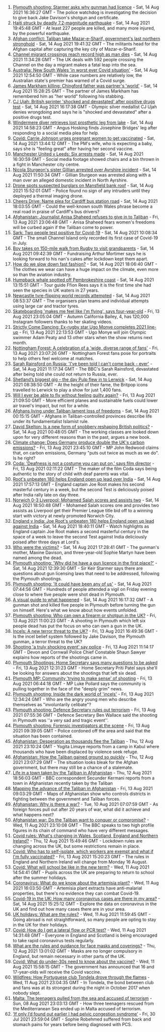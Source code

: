 1. [Plymouth shooting: Starmer asks why gunman had licence](https://www.bbc.co.uk/news/uk-england-devon-58209726) - Sat, 14 Aug 2021 16:36:27 GMT - The police watchdog is investigating the decision to give back Jake Davison's shotgun and certificate.
2. [Haiti struck by deadly 7.2-magnitude earthquake](https://www.bbc.co.uk/news/world-latin-america-58215631) - Sat, 14 Aug 2021 19:45:48 GMT - At least 227 people are killed, and many more injured, by the powerful earthquake.
3. [Afghan conflict: Taliban take Mazar-e-Sharif, government's last northern stronghold](https://www.bbc.co.uk/news/world-asia-58213848) - Sat, 14 Aug 2021 19:41:32 GMT - The militants head for the Afghan capital after capturing the key city of Mazar-e-Sharif.
4. [Channel migrant crossings reach record high as man dies](https://www.bbc.co.uk/news/uk-england-kent-58213583) - Sat, 14 Aug 2021 11:34:28 GMT - The UK deals with 592 people crossing the Channel on the day a migrant makes a fatal leap into the sea.
5. [Australia: New South Wales 'in worst ever Covid situation'](https://www.bbc.co.uk/news/world-australia-58170440) - Sat, 14 Aug 2021 12:54:50 GMT - While case numbers are relatively low, the Australian state's premier has warned of a Covid surge.
6. [James Markham killing: Chingford father was partner's 'world'](https://www.bbc.co.uk/news/uk-england-london-58215540) - Sat, 14 Aug 2021 15:28:25 GMT - The partner of James Markham has remembered him as "her world" following his stabbing.
7. [CJ Ujah: British sprinter 'shocked and devastated' after positive drugs test](https://www.bbc.co.uk/sport/athletics/58216873) - Sat, 14 Aug 2021 16:17:38 GMT - Olympic silver medallist CJ Ujah denies wrongdoing and says he is "shocked and devastated" after a positive drugs test.
8. [Windermere diver retrieves lost prosthetic leg from lake](https://www.bbc.co.uk/news/uk-england-cumbria-58213985) - Sat, 14 Aug 2021 14:58:23 GMT - Angus Hosking finds Josephine Bridges' leg after responding to a social media plea for help.
9. [Covid: Carrie Johnson urges pregnant women to get vaccinated](https://www.bbc.co.uk/news/uk-58215440) - Sat, 14 Aug 2021 13:44:12 GMT - The PM's wife, who is expecting a baby, says she is "feeling great" after having her second vaccine.
10. [Manchester United v Leeds: Six arrests made](https://www.bbc.co.uk/news/uk-england-manchester-58213906) - Sat, 14 Aug 2021 16:30:59 GMT - Social media footage showed chairs and a bin thrown in a fight in Manchester city centre.
11. [Nicola Sturgeon's sister Gillian arrested over Ayrshire incident](https://www.bbc.co.uk/news/uk-scotland-58213744) - Sat, 14 Aug 2021 11:50:34 GMT - Gillian Sturgeon was arrested along with a man over an alleged domestic incident in North Ayrshire.
12. [Drone spots suspected burglars on Mansfield bank roof](https://www.bbc.co.uk/news/uk-england-nottinghamshire-58213759) - Sat, 14 Aug 2021 15:52:01 GMT - Police found no sign of any intruders until they deployed a thermal imaging drone.
13. [Cheers Drive: Name plea for Cardiff bus station road](https://www.bbc.co.uk/news/uk-wales-58216521) - Sat, 14 Aug 2021 18:03:55 GMT - Could the well-known south Wales phrase become a real road in praise of Cardiff's bus drivers?
14. [Afghanistan: Journalist Anisa Shaheed refuses to give in to Taliban](https://www.bbc.co.uk/news/world-asia-58175088) - Fri, 13 Aug 2021 23:06:48 GMT - Anisa Shaheed fears women's freedoms will be curbed again if the Taliban come to power.
15. [Sark: Two people test positive for Covid-19](https://www.bbc.co.uk/news/world-europe-guernsey-58212983) - Sat, 14 Aug 2021 10:08:34 GMT - The small Channel Island only recorded its first case of Covid-19 in July.
16. [Boy takes on 150-mile walk from Rugby to visit grandparents](https://www.bbc.co.uk/news/uk-england-coventry-warwickshire-58200813) - Sat, 14 Aug 2021 09:42:39 GMT - Fundraising Arthur Mortimer says he is looking forward to his nan's cakes after lockdown kept them apart.
17. [How do we slow down fast fashion?](https://www.bbc.co.uk/news/uk-scotland-58216479) - Sat, 14 Aug 2021 18:06:40 GMT - The clothes we wear can have a huge impact on the climate, even more so than the aviation industry.
18. [Humpback whale spotted off Pembrokeshire coast](https://www.bbc.co.uk/news/uk-wales-58214562) - Sat, 14 Aug 2021 13:15:51 GMT - Tour guide Ffion Rees says it is the first time she had seen the species in UK waters in 27 years.
19. [Newcastle tyre-flipping world records attempted](https://www.bbc.co.uk/news/uk-england-tyne-58207214) - Sat, 14 Aug 2021 08:53:37 GMT - The organisers plan teams and individual attempts using large car and tractor tyres.
20. [Skateboarding 'makes me feel like I'm flying', says four-year-old](https://www.bbc.co.uk/news/uk-england-sussex-58159663) - Fri, 13 Aug 2021 23:05:04 GMT - Autumn California Bailey, 4, has 120,000 Instagram followers thanks to her skating videos.
21. [Strictly Come Dancing: Ex-rugby star Ugo Monye completes 2021 line-up](https://www.bbc.co.uk/news/entertainment-arts-58089932) - Fri, 13 Aug 2021 22:13:53 GMT - Ugo Monye will join Olympic swimmer Adam Peaty and 13 other stars when the show returns next month.
22. [Nottingham Forest: A celebration of a 'wide, diverse range of fans'](https://www.bbc.co.uk/news/uk-england-nottinghamshire-58201036) - Fri, 13 Aug 2021 23:07:26 GMT - Nottingham Forest fans pose for portraits to help others feel welcome at matches.
23. [Sarah Rainsford on Russia: 'I've been told I can't come back - ever'](https://www.bbc.co.uk/news/world-europe-58213845) - Sat, 14 Aug 2021 11:17:34 GMT - The BBC's Sarah Rainsford, devastated after being told she could not return to Russia, ever.
24. [Shetland’s biggest gig – the day Pulp flew in to Lerwick](https://www.bbc.co.uk/news/uk-scotland-north-east-orkney-shetland-57599869) - Sat, 14 Aug 2021 08:38:50 GMT - At the height of their fame, the Britpop icons travelled to Lerwick to play a show for just 1,400 fans.
25. [Will I ever be able to fly without feeling guilty again?](https://www.bbc.co.uk/news/business-57917193) - Fri, 13 Aug 2021 21:09:50 GMT - More efficient planes and sustainable fuels could lower air travel's impact, but not for a while.
26. [Afghans living under Taliban lament loss of freedoms](https://www.bbc.co.uk/news/world-asia-58191440) - Sat, 14 Aug 2021 00:15:15 GMT - Afghans in Taliban-controlled provinces describe life under its fundamentalist Islamist rule.
27. [David Skelton: Is a new form of snobbery reshaping British politics?](https://www.bbc.co.uk/news/uk-politics-58186519) - Sat, 14 Aug 2021 00:48:05 GMT - The working classes are looked down upon for very different reasons than in the past, argues a new book.
28. [Climate change: Does Germany produce double the UK's carbon emissions?](https://www.bbc.co.uk/news/58148881) - Fri, 13 Aug 2021 23:45:10 GMT - MP John Redwood claims that, on carbon emissions, Germany "puts out twice as much as we do". Is he right?
29. [Coda: 'Deafness is not a costume you can put on,' says film director](https://www.bbc.co.uk/news/entertainment-arts-58058653) - Fri, 13 Aug 2021 02:11:22 GMT - The maker of the film Coda says being authentic to the story of child with deaf parents was vital.
30. [Root's unbeaten 180 helps England open up lead over India](https://www.bbc.co.uk/sport/cricket/58214028) - Sat, 14 Aug 2021 17:57:13 GMT - England captain Joe Root makes his second masterful century in a week, but the second Test is deliciously poised after India rally late on day three.
31. [Norwich 0-3 Liverpool: Mohamed Salah scores and assists two](https://www.bbc.co.uk/sport/football/58124894) - Sat, 14 Aug 2021 18:50:48 GMT - Mohamed Salah scores one and provides two assists as Liverpool get their Premier League title bid off to a winning start with victory at newly promoted Norwich City.
32. [England v India: Joe Root's unbeaten 180 helps England open up lead against India](https://www.bbc.co.uk/sport/av/cricket/58218236) - Sat, 14 Aug 2021 18:40:11 GMT - Watch highlights as England captain Joe Root makes a second masterful century in the space of a week to leave the second Test against India deliciously poised after three days at Lord's.
33. [Who were the victims?](https://www.bbc.co.uk/news/uk-58202760) - Sat, 14 Aug 2021 17:28:41 GMT - The gunman's mother, Maxine Davison, and three-year-old Sophie Martyn have been named among the dead.
34. [Plymouth shooting: 'Why did he have a gun licence in the first place?'](https://www.bbc.co.uk/news/uk-58213354) - Sat, 14 Aug 2021 12:39:30 GMT - Sir Keir Starmer says there are questions about gun licensing laws that need to be addressed, following the Plymouth shootings.
35. [Plymouth shooting: 'It could have been any of us'](https://www.bbc.co.uk/news/uk-58213293) - Sat, 14 Aug 2021 07:44:56 GMT - Hundreds of people attended a vigil on Friday evening close to where five people were shot dead in Plymouth.
36. [A visual guide to what happened](https://www.bbc.co.uk/news/uk-england-devon-58200336) - Sat, 14 Aug 2021 16:17:32 GMT - A gunman shot and killed five people in Plymouth before turning the gun on himself. Here's what we know about how events unfolded.
37. [Plymouth shooting: Who can own a firearm or shotgun in the UK?](https://www.bbc.co.uk/news/uk-58198857) - Fri, 13 Aug 2021 11:00:23 GMT - A shooting in Plymouth which left six people dead has put the focus on who can own a gun in the UK.
38. [Incels: A new terror threat to the UK?](https://www.bbc.co.uk/news/uk-58207064) - Fri, 13 Aug 2021 16:49:36 GMT - Is the incel belief system followed by Jake Davison, the Plymouth gunman, a terror threat to the UK?
39. [Shooting 'a truly shocking event' say police](https://www.bbc.co.uk/news/uk-58198081) - Fri, 13 Aug 2021 11:14:17 GMT - Devon and Cornwall Police Chief Constable Shaun Sawyer explains how reports of the shootings came in.
40. [Plymouth Shootings: Home Secretary says many questions to be asked](https://www.bbc.co.uk/news/uk-58200691) - Fri, 13 Aug 2021 12:31:23 GMT - Home Secretary Priti Patel says she'll be looking for answers about the shootings that left six dead.
41. [Plymouth MP: Community 'trying to make sense' of shooting](https://www.bbc.co.uk/news/uk-58198078) - Fri, 13 Aug 2021 06:44:18 GMT - MP Luke Pollard says the community is pulling together in the face of the "deeply grim" news.
42. [Plymouth shooting: Inside the dark world of 'incels'](https://www.bbc.co.uk/news/blogs-trending-44053828) - Fri, 13 Aug 2021 12:34:24 GMT - Who are the angry young men who describe themselves as "involuntarily celibate"?
43. [Plymouth shooting: Defence Secretary rules out terrorism](https://www.bbc.co.uk/news/uk-58198079) - Fri, 13 Aug 2021 07:55:36 GMT - Defence Secretary Ben Wallace said the shooting in Plymouth was ''a very sad and tragic event''.
44. [Plymouth shooting: Forensic investigators at the scene](https://www.bbc.co.uk/news/uk-58200017) - Fri, 13 Aug 2021 09:39:05 GMT - Police cordoned off the area and said that the situation has been contained.
45. [Afghanistan: Desperation as thousands flee the Taliban](https://www.bbc.co.uk/news/world-asia-58191043) - Thu, 12 Aug 2021 23:10:24 GMT - Yogita Limaye reports from a camp in Kabul where thousands who have been displaced by violence seek refuge.
46. [Afghanistan: How the Taliban gained ground so quickly](https://www.bbc.co.uk/news/world-asia-58187410) - Thu, 12 Aug 2021 23:07:29 GMT - The situation looks bleak for the Afghan government, but there may still be a chance of a stalemate.
47. [Life in a town taken by the Taliban in Afghanistan](https://www.bbc.co.uk/news/world-asia-58194378) - Thu, 12 Aug 2021 18:56:03 GMT - BBC correspondent Secunder Kermani reports from a town in Afghanistan recently taken by the Taliban
48. [Mapping the advance of the Taliban in Afghanistan](https://www.bbc.co.uk/news/world-asia-57933979) - Fri, 13 Aug 2021 09:03:29 GMT - Maps of Afghanistan show who controls districts in fighting between the government and Taliban forces.
49. [Afghanistan: Why is there a war?](https://www.bbc.co.uk/news/world-asia-49192495) - Tue, 10 Aug 2021 07:07:59 GMT - As foreign forces pull out after 20 years of war, what did it achieve and what happens next?
50. [Afghanistan war: Do the Taliban want to conquer or compromise?](https://www.bbc.co.uk/news/world-asia-58181670) - Wed, 11 Aug 2021 23:10:08 GMT - The BBC speaks to two high profile figures in its chain of command who have very different messages.
51. [Covid rules: What's changing in Wales, Scotland, England and Northern Ireland?](https://www.bbc.co.uk/news/explainers-52530518) - Thu, 12 Aug 2021 15:49:46 GMT - Lockdown rules are changing across the UK, but some restrictions remain in place.
52. [Covid: Who has to self-isolate, which workers are exempt and what if I'm fully vaccinated?](https://www.bbc.co.uk/news/explainers-54239922) - Fri, 13 Aug 2021 15:20:23 GMT - The rules in England and Northern Ireland will change from Monday 16 August.
53. [Covid: What will school be like in the new term?](https://www.bbc.co.uk/news/education-51643556) - Wed, 11 Aug 2021 14:54:41 GMT - Pupils across the UK are preparing to return to school after the summer holidays.
54. [Coronavirus: What do we know about the artemisia plant?](https://www.bbc.co.uk/news/world-africa-53484298) - Wed, 11 Aug 2021 16:03:50 GMT - Artemisia plant extracts have anti-malarial properties, but there's no evidence they can combat Covid-19.
55. [Covid-19 in the UK: How many coronavirus cases are there in my area?](https://www.bbc.co.uk/news/uk-51768274) - Sat, 14 Aug 2021 15:25:12 GMT - Explore the data on coronavirus in the UK and find out how many cases there are in your area.
56. [UK holidays: What are the rules?](https://www.bbc.co.uk/news/explainers-52646738) - Wed, 11 Aug 2021 11:59:45 GMT - Going abroad is not straightforward, so many people are opting to stay in the UK for their holidays.
57. [Covid: How do I get a lateral flow or PCR test?](https://www.bbc.co.uk/news/health-51943612) - Wed, 11 Aug 2021 14:31:48 GMT - Everyone in England and Scotland is being encouraged to take rapid coronavirus tests regularly.
58. [What are the rules and guidance for face masks and coverings?](https://www.bbc.co.uk/news/health-51205344) - Thu, 12 Aug 2021 13:01:02 GMT - Masks are no longer compulsory in England, but remain necessary in other parts of the UK.
59. [Covid: What do under-30s need to know about the vaccine?](https://www.bbc.co.uk/news/health-57273875) - Wed, 11 Aug 2021 15:58:15 GMT - The government has announced that 16 and 17-year-olds will receive the Covid vaccine.
60. [Wildfires: How Portuguese club Tondela drove through the flames](https://www.bbc.co.uk/sport/football/58101546) - Wed, 11 Aug 2021 23:04:35 GMT - In Tondela, the bond between club and fans was at its strongest during the night in October 2017 when nobody slept.
61. [Malta: The teenagers pulled from the sea and accused of terrorism](https://www.bbc.co.uk/news/world-57988934) - Sun, 08 Aug 2021 23:03:13 GMT - How three teenagers rescued from the Mediterranean Sea ended up in Malta accused of terrorism.
62. [‘If only I’d found out earlier I had pelvic congestion syndrome’](https://www.bbc.co.uk/news/stories-58030699) - Fri, 30 Jul 2021 23:59:04 GMT - Sophie Robehmed suffered from back and stomach pains for years before being diagnosed with PCS.
